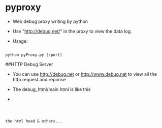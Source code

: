 # pyproxy
- Web debug proxy writing by python
- Use "http://debug.net/" in the proxy to view the data log. 

- Usage:
<code>
python pyProxy.py [:port]
</code>

##HTTP Debug Server
- You can use http://debug.net or http://www.debug.net to view all the http request and reponse
- The debug_html/main.html is like this

- <code>
the html head & others...<br />
<!--start--\><br />
data...<br/ >
<!--stop--\><br />
other things ofthe html...
</code>
- The <code><!--start--\>...<!--stop--\></code>block will repeat many times for each request-reponse pair
- You can use <code>{url}</code> for request url
- <code>{request}</code> for the requset data
- <code>{reponse}</code> for reponse data
- <code>{time}</code> for request time (does not support this fearture now, will be added soon)